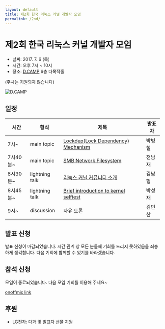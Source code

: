 ```yaml
---
layout: default
title: 제2회 한국 리눅스 커널 개발자 모임
permalink: /2nd/
---
```


# 제2회 한국 리눅스 커널 개발자 모임

* 날짜: 2017. 7. 6 (목)
* 시간: 오후 7시 ~ 10시
* 장소: [D.CAMP](http://dcamp.kr) 6층 다목적홀

(주차는 지원되지 않습니다)

![D.CAMP](dcamp.png)

## 일정

| 시간 | 형식 | 제목 | 발표자 |
|----|----|----|----|
| 7시~ |  main topic | [Lockdep(Lock Dependency) Mechanism](session-01/) | 박병철 |
| 7시40분~ |  main topic | [SMB Network Filesystem](session-02/)| 전남재 |
| 8시30분~ |  lightning talk | [리눅스 커널 커뮤니티 소개](lightning-01/) | 김남형 |
| 8시45분~ |  lightning talk  | [Brief introduction to kernel selftest](lightning-02/) | 박성재 |
| 9시~ | discussion | 자유 토론 | 김민찬 |

## 발표 신청
발표 신청이 마감되었습니다. 시간 관계 상 모든 분들께 기회를 드리지 못하였음을 죄송하게 생각합니다.
다음 기회에 함께할 수 있기를 바라겠습니다.

## 참석 신청
모임이 종료되었습니다. 다음 모임 기회를 이용해 주세요~

[onoffmix link](http://onoffmix.com/event/99896)

## 후원
* LG전자: 다과 및 발표자 선물 지원


